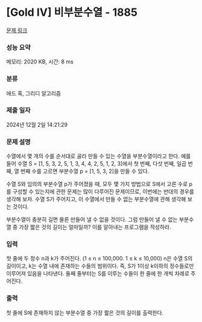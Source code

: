 # [Gold IV] 비부분수열 - 1885 

[문제 링크](https://www.acmicpc.net/problem/1885) 

### 성능 요약

메모리: 2020 KB, 시간: 8 ms

### 분류

애드 혹, 그리디 알고리즘

### 제출 일자

2024년 12월 2일 14:21:29

### 문제 설명

<p>수열에서 몇 개의 수를 순서대로 골라 만들 수 있는 수열을 부분수열이라고 한다. 예를 들어 수열 S = [1, 5, 3, 2, 5, 1, 3, 4, 4, 2, 5, 1, 2, 3]에서 첫 번째, 다섯 번째, 일곱 번째, 열 번째 수를 고르면 부분수열 p = [1, 5, 3, 2]을 만들 수 있다.</p>

<p>수열 S와 임의의 부분수열 p가 주어졌을 때, 모두 몇 가지 방법으로 S에서 고른 수로 p를 구성할 수 있는지에 관한 문제는 많이 다루어진 문제이므로, 이번에는 반대의 경우를 생각해 보자. 수열 S가 주어지고, 이 수열에서 만들 수 없는 부분수열에 관해 생각해 보는 것이다.</p>

<p>부분수열이 충분히 길면 물론 만들어 낼 수 없을 것이다. 그럼 만들어 낼 수 없는 부분수열 중 가장 짧은 것의 길이는 얼마일까? 이를 알아내는 프로그램을 작성하라.</p>

### 입력 

 <p>첫 줄에 두 정수 n과 k가 주어진다. (1 ≤ n ≤ 100,000. 1 ≤ k ≤ 10,000) n은 수열 S의 길이이고, k는 수열 내에 존재하는 수들의 범위이다. 즉, S가 1이상 k이하의 정수들로만 이루어져 있음을 나타낸다. 둘째 줄부터는 S를 이루는 수들이 한 줄에 한 개씩 차례로 주어진다.</p>

### 출력 

 <p>첫 줄에 S에 존재하지 않는 부분수열 중 가장 짧은 것의 길이를 출력한다.</p>

